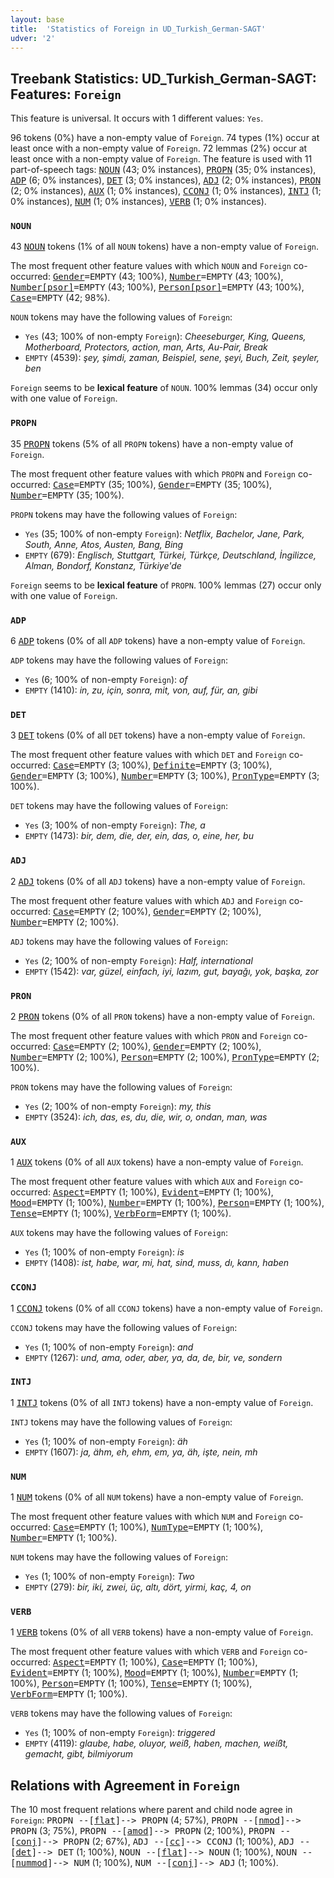 ```yaml
---
layout: base
title:  'Statistics of Foreign in UD_Turkish_German-SAGT'
udver: '2'
---
```


## Treebank Statistics: UD_Turkish_German-SAGT: Features: `Foreign`

This feature is universal.
It occurs with 1 different values: `Yes`.

96 tokens (0%) have a non-empty value of `Foreign`.
74 types (1%) occur at least once with a non-empty value of `Foreign`.
72 lemmas (2%) occur at least once with a non-empty value of `Foreign`.
The feature is used with 11 part-of-speech tags: <tt><a href="qtd_sagt-pos-NOUN.html">NOUN</a></tt> (43; 0% instances), <tt><a href="qtd_sagt-pos-PROPN.html">PROPN</a></tt> (35; 0% instances), <tt><a href="qtd_sagt-pos-ADP.html">ADP</a></tt> (6; 0% instances), <tt><a href="qtd_sagt-pos-DET.html">DET</a></tt> (3; 0% instances), <tt><a href="qtd_sagt-pos-ADJ.html">ADJ</a></tt> (2; 0% instances), <tt><a href="qtd_sagt-pos-PRON.html">PRON</a></tt> (2; 0% instances), <tt><a href="qtd_sagt-pos-AUX.html">AUX</a></tt> (1; 0% instances), <tt><a href="qtd_sagt-pos-CCONJ.html">CCONJ</a></tt> (1; 0% instances), <tt><a href="qtd_sagt-pos-INTJ.html">INTJ</a></tt> (1; 0% instances), <tt><a href="qtd_sagt-pos-NUM.html">NUM</a></tt> (1; 0% instances), <tt><a href="qtd_sagt-pos-VERB.html">VERB</a></tt> (1; 0% instances).

### `NOUN`

43 <tt><a href="qtd_sagt-pos-NOUN.html">NOUN</a></tt> tokens (1% of all `NOUN` tokens) have a non-empty value of `Foreign`.

The most frequent other feature values with which `NOUN` and `Foreign` co-occurred: <tt><a href="qtd_sagt-feat-Gender.html">Gender</a></tt><tt>=EMPTY</tt> (43; 100%), <tt><a href="qtd_sagt-feat-Number.html">Number</a></tt><tt>=EMPTY</tt> (43; 100%), <tt><a href="qtd_sagt-feat-Number-psor.html">Number[psor]</a></tt><tt>=EMPTY</tt> (43; 100%), <tt><a href="qtd_sagt-feat-Person-psor.html">Person[psor]</a></tt><tt>=EMPTY</tt> (43; 100%), <tt><a href="qtd_sagt-feat-Case.html">Case</a></tt><tt>=EMPTY</tt> (42; 98%).

`NOUN` tokens may have the following values of `Foreign`:

* `Yes` (43; 100% of non-empty `Foreign`): <em>Cheeseburger, King, Queens, Motherboard, Protectors, action, man, Arts, Au-Pair, Break</em>
* `EMPTY` (4539): <em>şey, şimdi, zaman, Beispiel, sene, şeyi, Buch, Zeit, şeyler, ben</em>

`Foreign` seems to be **lexical feature** of `NOUN`. 100% lemmas (34) occur only with one value of `Foreign`.

### `PROPN`

35 <tt><a href="qtd_sagt-pos-PROPN.html">PROPN</a></tt> tokens (5% of all `PROPN` tokens) have a non-empty value of `Foreign`.

The most frequent other feature values with which `PROPN` and `Foreign` co-occurred: <tt><a href="qtd_sagt-feat-Case.html">Case</a></tt><tt>=EMPTY</tt> (35; 100%), <tt><a href="qtd_sagt-feat-Gender.html">Gender</a></tt><tt>=EMPTY</tt> (35; 100%), <tt><a href="qtd_sagt-feat-Number.html">Number</a></tt><tt>=EMPTY</tt> (35; 100%).

`PROPN` tokens may have the following values of `Foreign`:

* `Yes` (35; 100% of non-empty `Foreign`): <em>Netflix, Bachelor, Jane, Park, South, Anne, Atos, Austen, Bang, Bing</em>
* `EMPTY` (679): <em>Englisch, Stuttgart, Türkei, Türkçe, Deutschland, İngilizce, Alman, Bondorf, Konstanz, Türkiye'de</em>

`Foreign` seems to be **lexical feature** of `PROPN`. 100% lemmas (27) occur only with one value of `Foreign`.

### `ADP`

6 <tt><a href="qtd_sagt-pos-ADP.html">ADP</a></tt> tokens (0% of all `ADP` tokens) have a non-empty value of `Foreign`.

`ADP` tokens may have the following values of `Foreign`:

* `Yes` (6; 100% of non-empty `Foreign`): <em>of</em>
* `EMPTY` (1410): <em>in, zu, için, sonra, mit, von, auf, für, an, gibi</em>

### `DET`

3 <tt><a href="qtd_sagt-pos-DET.html">DET</a></tt> tokens (0% of all `DET` tokens) have a non-empty value of `Foreign`.

The most frequent other feature values with which `DET` and `Foreign` co-occurred: <tt><a href="qtd_sagt-feat-Case.html">Case</a></tt><tt>=EMPTY</tt> (3; 100%), <tt><a href="qtd_sagt-feat-Definite.html">Definite</a></tt><tt>=EMPTY</tt> (3; 100%), <tt><a href="qtd_sagt-feat-Gender.html">Gender</a></tt><tt>=EMPTY</tt> (3; 100%), <tt><a href="qtd_sagt-feat-Number.html">Number</a></tt><tt>=EMPTY</tt> (3; 100%), <tt><a href="qtd_sagt-feat-PronType.html">PronType</a></tt><tt>=EMPTY</tt> (3; 100%).

`DET` tokens may have the following values of `Foreign`:

* `Yes` (3; 100% of non-empty `Foreign`): <em>The, a</em>
* `EMPTY` (1473): <em>bir, dem, die, der, ein, das, o, eine, her, bu</em>

### `ADJ`

2 <tt><a href="qtd_sagt-pos-ADJ.html">ADJ</a></tt> tokens (0% of all `ADJ` tokens) have a non-empty value of `Foreign`.

The most frequent other feature values with which `ADJ` and `Foreign` co-occurred: <tt><a href="qtd_sagt-feat-Case.html">Case</a></tt><tt>=EMPTY</tt> (2; 100%), <tt><a href="qtd_sagt-feat-Gender.html">Gender</a></tt><tt>=EMPTY</tt> (2; 100%), <tt><a href="qtd_sagt-feat-Number.html">Number</a></tt><tt>=EMPTY</tt> (2; 100%).

`ADJ` tokens may have the following values of `Foreign`:

* `Yes` (2; 100% of non-empty `Foreign`): <em>Half, international</em>
* `EMPTY` (1542): <em>var, güzel, einfach, iyi, lazım, gut, bayağı, yok, başka, zor</em>

### `PRON`

2 <tt><a href="qtd_sagt-pos-PRON.html">PRON</a></tt> tokens (0% of all `PRON` tokens) have a non-empty value of `Foreign`.

The most frequent other feature values with which `PRON` and `Foreign` co-occurred: <tt><a href="qtd_sagt-feat-Case.html">Case</a></tt><tt>=EMPTY</tt> (2; 100%), <tt><a href="qtd_sagt-feat-Gender.html">Gender</a></tt><tt>=EMPTY</tt> (2; 100%), <tt><a href="qtd_sagt-feat-Number.html">Number</a></tt><tt>=EMPTY</tt> (2; 100%), <tt><a href="qtd_sagt-feat-Person.html">Person</a></tt><tt>=EMPTY</tt> (2; 100%), <tt><a href="qtd_sagt-feat-PronType.html">PronType</a></tt><tt>=EMPTY</tt> (2; 100%).

`PRON` tokens may have the following values of `Foreign`:

* `Yes` (2; 100% of non-empty `Foreign`): <em>my, this</em>
* `EMPTY` (3524): <em>ich, das, es, du, die, wir, o, ondan, man, was</em>

### `AUX`

1 <tt><a href="qtd_sagt-pos-AUX.html">AUX</a></tt> tokens (0% of all `AUX` tokens) have a non-empty value of `Foreign`.

The most frequent other feature values with which `AUX` and `Foreign` co-occurred: <tt><a href="qtd_sagt-feat-Aspect.html">Aspect</a></tt><tt>=EMPTY</tt> (1; 100%), <tt><a href="qtd_sagt-feat-Evident.html">Evident</a></tt><tt>=EMPTY</tt> (1; 100%), <tt><a href="qtd_sagt-feat-Mood.html">Mood</a></tt><tt>=EMPTY</tt> (1; 100%), <tt><a href="qtd_sagt-feat-Number.html">Number</a></tt><tt>=EMPTY</tt> (1; 100%), <tt><a href="qtd_sagt-feat-Person.html">Person</a></tt><tt>=EMPTY</tt> (1; 100%), <tt><a href="qtd_sagt-feat-Tense.html">Tense</a></tt><tt>=EMPTY</tt> (1; 100%), <tt><a href="qtd_sagt-feat-VerbForm.html">VerbForm</a></tt><tt>=EMPTY</tt> (1; 100%).

`AUX` tokens may have the following values of `Foreign`:

* `Yes` (1; 100% of non-empty `Foreign`): <em>is</em>
* `EMPTY` (1408): <em>ist, habe, war, mi, hat, sind, muss, dı, kann, haben</em>

### `CCONJ`

1 <tt><a href="qtd_sagt-pos-CCONJ.html">CCONJ</a></tt> tokens (0% of all `CCONJ` tokens) have a non-empty value of `Foreign`.

`CCONJ` tokens may have the following values of `Foreign`:

* `Yes` (1; 100% of non-empty `Foreign`): <em>and</em>
* `EMPTY` (1267): <em>und, ama, oder, aber, ya, da, de, bir, ve, sondern</em>

### `INTJ`

1 <tt><a href="qtd_sagt-pos-INTJ.html">INTJ</a></tt> tokens (0% of all `INTJ` tokens) have a non-empty value of `Foreign`.

`INTJ` tokens may have the following values of `Foreign`:

* `Yes` (1; 100% of non-empty `Foreign`): <em>äh</em>
* `EMPTY` (1607): <em>ja, ähm, eh, ehm, em, ya, äh, işte, nein, mh</em>

### `NUM`

1 <tt><a href="qtd_sagt-pos-NUM.html">NUM</a></tt> tokens (0% of all `NUM` tokens) have a non-empty value of `Foreign`.

The most frequent other feature values with which `NUM` and `Foreign` co-occurred: <tt><a href="qtd_sagt-feat-Case.html">Case</a></tt><tt>=EMPTY</tt> (1; 100%), <tt><a href="qtd_sagt-feat-NumType.html">NumType</a></tt><tt>=EMPTY</tt> (1; 100%), <tt><a href="qtd_sagt-feat-Number.html">Number</a></tt><tt>=EMPTY</tt> (1; 100%).

`NUM` tokens may have the following values of `Foreign`:

* `Yes` (1; 100% of non-empty `Foreign`): <em>Two</em>
* `EMPTY` (279): <em>bir, iki, zwei, üç, altı, dört, yirmi, kaç, 4, on</em>

### `VERB`

1 <tt><a href="qtd_sagt-pos-VERB.html">VERB</a></tt> tokens (0% of all `VERB` tokens) have a non-empty value of `Foreign`.

The most frequent other feature values with which `VERB` and `Foreign` co-occurred: <tt><a href="qtd_sagt-feat-Aspect.html">Aspect</a></tt><tt>=EMPTY</tt> (1; 100%), <tt><a href="qtd_sagt-feat-Case.html">Case</a></tt><tt>=EMPTY</tt> (1; 100%), <tt><a href="qtd_sagt-feat-Evident.html">Evident</a></tt><tt>=EMPTY</tt> (1; 100%), <tt><a href="qtd_sagt-feat-Mood.html">Mood</a></tt><tt>=EMPTY</tt> (1; 100%), <tt><a href="qtd_sagt-feat-Number.html">Number</a></tt><tt>=EMPTY</tt> (1; 100%), <tt><a href="qtd_sagt-feat-Person.html">Person</a></tt><tt>=EMPTY</tt> (1; 100%), <tt><a href="qtd_sagt-feat-Tense.html">Tense</a></tt><tt>=EMPTY</tt> (1; 100%), <tt><a href="qtd_sagt-feat-VerbForm.html">VerbForm</a></tt><tt>=EMPTY</tt> (1; 100%).

`VERB` tokens may have the following values of `Foreign`:

* `Yes` (1; 100% of non-empty `Foreign`): <em>triggered</em>
* `EMPTY` (4119): <em>glaube, habe, oluyor, weiß, haben, machen, weißt, gemacht, gibt, bilmiyorum</em>

## Relations with Agreement in `Foreign`

The 10 most frequent relations where parent and child node agree in `Foreign`:
<tt>PROPN --[<tt><a href="qtd_sagt-dep-flat.html">flat</a></tt>]--> PROPN</tt> (4; 57%),
<tt>PROPN --[<tt><a href="qtd_sagt-dep-nmod.html">nmod</a></tt>]--> PROPN</tt> (3; 75%),
<tt>PROPN --[<tt><a href="qtd_sagt-dep-amod.html">amod</a></tt>]--> PROPN</tt> (2; 100%),
<tt>PROPN --[<tt><a href="qtd_sagt-dep-conj.html">conj</a></tt>]--> PROPN</tt> (2; 67%),
<tt>ADJ --[<tt><a href="qtd_sagt-dep-cc.html">cc</a></tt>]--> CCONJ</tt> (1; 100%),
<tt>ADJ --[<tt><a href="qtd_sagt-dep-det.html">det</a></tt>]--> DET</tt> (1; 100%),
<tt>NOUN --[<tt><a href="qtd_sagt-dep-flat.html">flat</a></tt>]--> NOUN</tt> (1; 100%),
<tt>NOUN --[<tt><a href="qtd_sagt-dep-nummod.html">nummod</a></tt>]--> NUM</tt> (1; 100%),
<tt>NUM --[<tt><a href="qtd_sagt-dep-conj.html">conj</a></tt>]--> ADJ</tt> (1; 100%).

